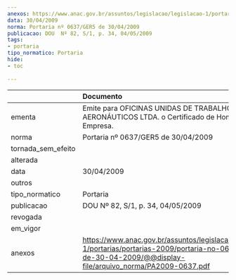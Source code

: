 ```yaml
---
anexos: https://www.anac.gov.br/assuntos/legislacao/legislacao-1/portarias/portarias-2009/portaria-no-0637-ger5-de-30-04-2009/@@display-file/arquivo_norma/PA2009-0637.pdf
data: 30/04/2009
norma: Portaria nº 0637/GER5 de 30/04/2009
publicacao: DOU  Nº 82, S/1, p. 34, 04/05/2009
tags:
- portaria
tipo_normatico: Portaria
hide: 
- toc 
 
---
```


|                    | Documento                                                                                                                                                          |
|:-------------------|:-------------------------------------------------------------------------------------------------------------------------------------------------------------------|
| ementa             | Emite para OFICINAS UNIDAS DE TRABALHOS AERONÁUTICOS LTDA. o Certificado de Homologação de Empresa.                                                                |
| norma              | Portaria nº 0637/GER5 de 30/04/2009                                                                                                                                |
| tornada_sem_efeito |                                                                                                                                                                    |
| alterada           |                                                                                                                                                                    |
| data               | 30/04/2009                                                                                                                                                         |
| outros             |                                                                                                                                                                    |
| tipo_normatico     | Portaria                                                                                                                                                           |
| publicacao         | DOU  Nº 82, S/1, p. 34, 04/05/2009                                                                                                                                 |
| revogada           |                                                                                                                                                                    |
| em_vigor           |                                                                                                                                                                    |
| anexos             | https://www.anac.gov.br/assuntos/legislacao/legislacao-1/portarias/portarias-2009/portaria-no-0637-ger5-de-30-04-2009/@@display-file/arquivo_norma/PA2009-0637.pdf |